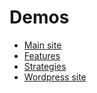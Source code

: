 # Demos

- [Main site](https://swebrequest.doitsec.net/home.htm)
- [Features](https://swebrequest.doitsec.net/sqwrfeatures.htm)
- [Strategies](https://swebrequest.doitsec.net/sqwrstrategies.htm)
- [Wordpress site](https://wp.doitsec.net)